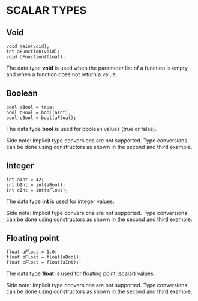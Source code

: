 

# SCALAR TYPES



## Void

    void main(void);
    int aFunction(void);
    void bFunction(float);

The data type **void** is used when the parameter list of a function is empty and when a function does not return a value.



## Boolean

    bool aBool = true;
    bool bBool = bool(aInt);
    bool cBool = bool(aFloat);

The data type **bool** is used for boolean values (true or false).

Side note: Implicit type conversions are not supported. Type conversions can be done using constructors as shown in the second and third example.



## Integer

    int aInt = 42;
    int bInt = int(aBool);
    int cInt = int(aFloat);

The data type **int** is used for integer values.

Side note: Implicit type conversions are not supported. Type conversions can be done using constructors as shown in the second and third example.



## Floating point

    float aFloat = 1.0;
    float bFloat = float(aBool);
    float cFloat = float(aInt);

The data type **float** is used for floating point (scalar) values.

Side note: Implicit type conversions are not supported. Type conversions can be done using constructors as shown in the second and third example.
